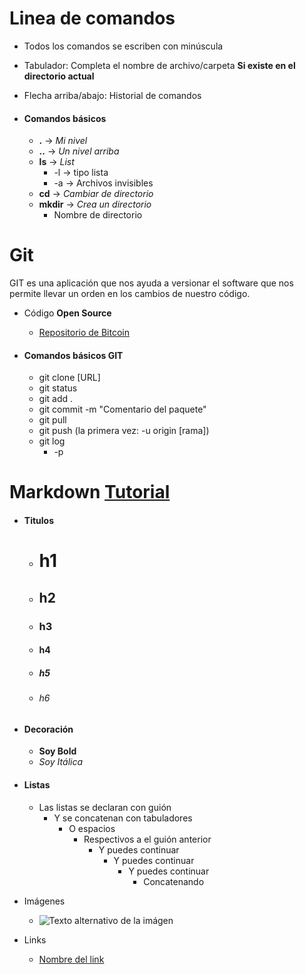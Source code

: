 # Linea de comandos
- Todos los comandos se escriben con minúscula
- Tabulador: Completa el nombre de archivo/carpeta **Si existe en el directorio actual**
- Flecha arriba/abajo: Historial de comandos

- #### Comandos básicos
  - **.**  -> *Mi nivel*
  - **..** -> *Un nivel arriba*
  - **ls** -> *List*
    - -l -> tipo lista
    - -a -> Archivos invisibles
  - **cd** -> *Cambiar de directorio*
  - **mkdir** -> *Crea un directorio*
    - Nombre de directorio


# Git
GIT es una aplicación que nos ayuda a versionar el software que nos permite llevar un orden en los cambios de nuestro código.
- Código **Open Source**
  - [Repositorio de Bitcoin](https://github.com/bitcoin/bitcoin)

- #### Comandos básicos GIT
  - git clone [URL]
  - git status
  - git add .
  - git commit -m "Comentario del paquete"
  - git pull
  - git push (la primera vez: -u origin [rama])
  - git log
    - -p

# Markdown [Tutorial](https://www.markdowntutorial.com/)

- #### Titulos
  - # h1
  - ## h2
  - ### h3
  - #### h4
  - ##### h5
  - ###### h6

- #### Decoración
  - **Soy Bold**
  - *Soy Itálica*

- #### Listas
  - Las listas se declaran con guión
    - Y se concatenan con tabuladores
      - O espacios
        - Respectivos a el guión anterior
          - Y puedes continuar
            - Y puedes continuar  
              - Y puedes continuar  
                - Concatenando  
- Imágenes
  - ![Texto alternativo de la imágen](https://encrypted-tbn0.gstatic.com/images?q=tbn%3AANd9GcQtfS0tg-pdXXlIULOg4KgHfsiZnn1vmNKeeX07nX0YiPnH7oXu)

- Links
  - [Nombre del link](http://urlsdellink.com)
